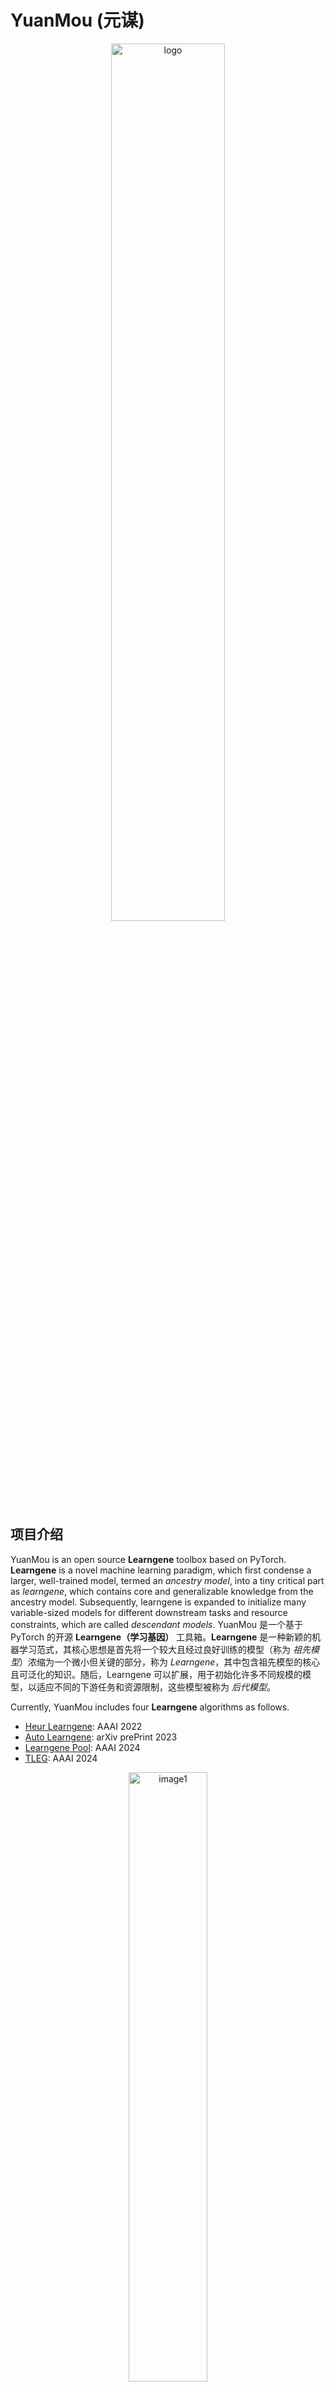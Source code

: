 # YuanMou (元谋)

<p align="center">
  <img src="./sources/logo.jpg" alt="logo" width="60%"/>
</p>



## 项目介绍

YuanMou is an open source **Learngene** toolbox based on PyTorch. **Learngene** is a novel machine learning paradigm, which first condense a larger, well-trained model, termed an *ancestry model*, into a tiny critical part as *learngene*, which contains core and generalizable knowledge from the ancestry model. Subsequently, learngene is expanded to initialize many variable-sized models for different downstream tasks and resource constraints, which are called *descendant models*. 
YuanMou 是一个基于 PyTorch 的开源 **Learngene（学习基因）** 工具箱。**Learngene** 是一种新颖的机器学习范式，其核心思想是首先将一个较大且经过良好训练的模型（称为 *祖先模型*）浓缩为一个微小但关键的部分，称为 *Learngene*，其中包含祖先模型的核心且可泛化的知识。随后，Learngene 可以扩展，用于初始化许多不同规模的模型，以适应不同的下游任务和资源限制，这些模型被称为 *后代模型*。

Currently, YuanMou includes four **Learngene** algorithms as follows.

+ [Heur Learngene]( https://arxiv.org/abs/2106.06788): AAAI 2022
+ [Auto Learngene](https://arxiv.org/abs/2305.02279): arXiv prePrint 2023
+ [Learngene Pool](https://arxiv.org/abs/2312.05743): AAAI 2024
+ [TLEG](https://arxiv.org/abs/2312.05614): AAAI 2024

<p align="center">
  <img src="./sources/fig1.png" alt="image1" width="50%"/>
</p>


## Advantages

We employed Heur Learngene and Auto Learngene on the currently well-known large language model [**Llama2-7B**](https://ai.meta.com/llama/) and demonstrated that, with vanilla [LoRa](https://arxiv.org/abs/2106.09685) as the baseline, **Learngene** has the following advantages：

+ ### Better performance

  By employing Heur Learngene and Auto Learngene, fine-tuning the same number of epochs on a large language model leads to improved performance.

<p align="center">
  <img src="./sources/fig2.jpg" alt="image2" width="40%"/>
</p>




+ ### Faster convergence

  By employing Heur Learngene and Auto Learngene, the number of epochs required for large language models to converge has been reduced by **30%** and **40%** respectively.

<p align="center">
  <img src="./sources/fig3.jpg" alt="image3" width="40%"/>
</p>




+ ### Fewer GPU days

  By employing Heur Learngene and Auto Learngene, the GPU days required for fine-tuning large language models have been reduced by **30%** and **40%** respectively, thereby reducing resource costs.

<p align="center">
  <img src="./sources/fig4.jpg" alt="image4" width="40%"/>
</p>




+ ### Fewer training samples

  By employing Heur Learngene and Auto Learngene, fine-tuning large language models requires only **60%** and **50%** of the data respectively, further reducing resource costs.

<p align="center">
  <img src="./sources/fig5.jpg" alt="image5" width="40%"/>
</p>



## Get Started

We provide a brief tutorial for YuanMou.

### Clone

```
git clone https://github.com/Learngene-YuanMou/YuanMou.git
cd YuanMou
```



### Requirements

- Python 3.8
- PyTorch 2.0.1 or higher
- torchvison 0.15.2 or higher
- tensorboard
- numpy
- yacs
- tqdm



### Preparing Datasets

| Dataset name  | Categories | Images     | link                                                         |
| ------------- | ---------- | ---------- | ------------------------------------------------------------ |
| CIFAR-100     | 100        | 50,000     | https://www.cs.toronto.edu/~kriz/cifar-100-python.tar.gz     |
| Mini-ImageNet | 100        | 60,000     | https://github.com/twitter-research/meta-learning-lstm/tree/master/data/miniImagenet |
| ImageNet-1K   | 1000       | 14,197,122 | https://image-net.org/download.php                           |



#### Downloading Datasets

You can download dataset to the data directory from the link above or from paddle link. We here take `CIFAR-100`as an example.

```python
cd utils/datasets
wget https://www.cs.toronto.edu/~kriz/cifar-100-python.tar.gz
```



### Examples

Take Learngene Pool as an example. Note that you need to modify the `output_dir` and `data_path` in the `.yaml`.



#### Train and extract learngene

If we want to build the learngene pool with 18 instances, execute the following commands.

The learnegene extracted from the following line of code is deit_base9_patch16_224:

```python
cd learngene_methods/learngene_pool
python distill.py --config configs/conf_aux_base9.yaml
```

The default parameters of the experiment are shown in `configs/conf_aux_base9.yaml`. 

The learnegene extracted from the following line of code is deit_tiny9_patch16_224:

```python
cd learngene_methods/learngene_pool
python distill.py --config configs/conf_aux_tiny9.yaml
```

The default parameters of the experiment are shown in `configs/conf_aux_tiny9.yaml`. 



#### Build the learngene pool

In this section, we can construct the learngene pool from the extracted learngenes.

```python
cd learngene_methods/learngene_pool
python main.py --config configs/conf_build.yaml
```

The default parameters of the experiment are shown in `configs/conf_build.yaml`.



#### Initialize with learngene and test

In this section, we use learngene to initialize the descendant network and test the performence.

```python
cd learngene_methods/learngene_pool
python main.py --config configs/conf_ini.yaml
```

The default parameters of the experiment are shown in `configs/conf_ini.yaml`.

To build learngene pool and descendant models of different sizes, you only need to modify some hyper-parameters.



## License

This project is released under the [MIT license](https://github.com/Learngene-YuanMou/YuanMou/blob/master/LICENSE).



## Citations

If you use this toolbox in your research, please cite these papers.

<a name="HeurLearngene"></a>

```bibtex
@inproceedings{wang2021learngene,
   title={Learngene: From Open-World to Your Learning Task}, 
    author={Wang, Qiufeng and Geng, Xin and Lin, Shuxia and Xia, Shiyu and Qi, Lei and Xu, Ning},
   booktitle={AAAI}
   year={2022}
}
```

<a name="AutoLearngene"></a>

```bibtex
@misc{wang2023learngene,
      title={Learngene: Inheriting Condensed Knowledge from the Ancestry Model to Descendant Models}, 
     author={Qiufeng Wang and Xu Yang and Shuxia Lin and Jing Wang and Xin Geng},
     year={2023},
     eprint={2305.02279},
     archivePrefix={arXiv},
     primaryClass={cs.LG}
}
```

<a name="LearngenePool"></a>

```bibtex
@inproceedings{shi2024learngenepool,
  title={Building Variable-sized Models via Learngene Pool},
  author={Shi, Boyu and Xia, Shiyu and Yang, Xu and Chen, Haokun and Kou, Zhiqiang and Geng, Xin},
  booktitle={AAAI},
  year={2024}
}
```

<a name="TLEG"></a>

``` bibtex
@inproceedings{xia2024tleg,
  title={Transformer as Linear Expansion of Learngene},
  author={Xia, Shiyu and Zhang, Miaosen and Xu, Yang and Chen, Ruiming and Chen, Haokun and Xin, Geng},
  booktitle={AAAI},
  year={2024}
}
```



## Contacts

If you have any questions about our work, please do not hesitate to contact us by emails.

Wenxuan Zhu: zhuwx@seu.edu.cn

Yuankun Zu: zyk0418@seu.edu.cn



## Acknowledgements

Our project references the codes in the following repos.

+ [Heur Learngene](https://github.com/BruceQFWang/learngene)
+ [Deit](https://github.com/facebookresearch/deit)
